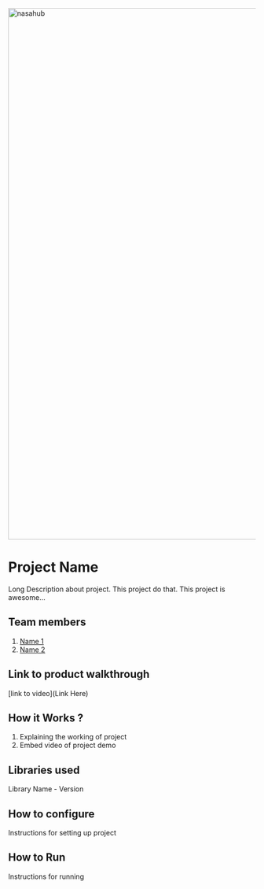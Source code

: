 


<img width="1920" height="1080" alt="nasahub" src="https://github.com/user-attachments/assets/e8544200-f902-41ee-a2f2-7375cad5043d" />




# Project Name
Long Description about project. This project do that. This project is awesome...
## Team members
1. [Name 1](https://github.com/TH-Activities/saturday-hack-night-template)
2. [Name 2](https://github.com/TH-Activities/saturday-hack-night-template)
## Link to product walkthrough
[link to video](Link Here)
## How it Works ?
1. Explaining the working of project
2. Embed video of project demo
## Libraries used
Library Name - Version
## How to configure
Instructions for setting up project
## How to Run
Instructions for running